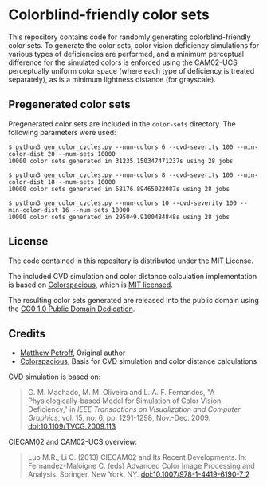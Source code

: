 # Colorblind-friendly color sets

This repository contains code for randomly generating colorblind-friendly color sets. To generate the color sets, color vision deficiency simulations for various types of deficiencies are performed, and a minimum perceptual difference for the simulated colors is enforced using the CAM02-UCS perceptually uniform color space (where each type of deficiency is treated separately), as is a minimum lightness distance (for grayscale).


## Pregenerated color sets

Pregenerated color sets are included in the `color-sets` directory. The following parameters were used:

```
$ python3 gen_color_cycles.py --num-colors 6 --cvd-severity 100 --min-color-dist 20 --num-sets 10000
10000 color sets generated in 31235.150347471237s using 28 jobs

$ python3 gen_color_cycles.py --num-colors 8 --cvd-severity 100 --min-color-dist 18 --num-sets 10000
10000 color sets generated in 68176.89465022087s using 28 jobs

$ python3 gen_color_cycles.py --num-colors 10 --cvd-severity 100 --min-color-dist 16 --num-sets 10000
10000 color sets generated in 295049.9100484848s using 28 jobs
```


## License

The code contained in this repository is distributed under the MIT License.

The included CVD simulation and color distance calculation implementation is based on [Colorspacious](https://github.com/njsmith/colorspacious), which is [MIT licensed](https://github.com/njsmith/colorspacious/blob/v1.1.0/LICENSE.txt).

The resulting color sets generated are released into the public domain using the [CC0 1.0 Public Domain Dedication](https://creativecommons.org/publicdomain/zero/1.0/).


## Credits

* [Matthew Petroff](https://mpetroff.net/), Original author
* [Colorspacious](https://github.com/njsmith/colorspacious), Basis for CVD simulation and color distance calculations

CVD simulation is based on:

> G. M. Machado, M. M. Oliveira and L. A. F. Fernandes, "A Physiologically-based Model for Simulation of Color Vision Deficiency," in _IEEE Transactions on Visualization and Computer Graphics_, vol. 15, no. 6, pp. 1291-1298, Nov.-Dec. 2009. [doi:10.1109/TVCG.2009.113](https://doi.org/10.1109/TVCG.2009.113)

CIECAM02 and CAM02-UCS overview:

> Luo M.R., Li C. (2013) CIECAM02 and Its Recent Developments. In: Fernandez-Maloigne C. (eds) Advanced Color Image Processing and Analysis. Springer, New York, NY. [doi:10.1007/978-1-4419-6190-7_2](https://doi.org/10.1007/978-1-4419-6190-7_2)
